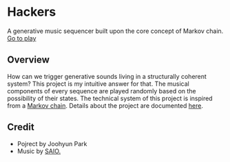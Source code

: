 # Hackers
A generative music sequencer built upon the core concept of Markov chain. <br>
[Go to play](https://hackers.parkjoohyun.com/)

## Overview
How can we trigger generative sounds living in a structurally coherent system? This project is my intuitive answer for that. The musical components of every sequence are played randomly based on the possibility of their states. The technical system of this project is inspired from a [Markov chain](https://en.wikipedia.org/wiki/Markov_chain). Details about the project are documented [here](https://www.parkjoohyun.com/Hackers.html).

## Credit
* Pojrect by Joohyun Park 
* Music by [SAIO.](https://soundcloud.com/saiopark)
